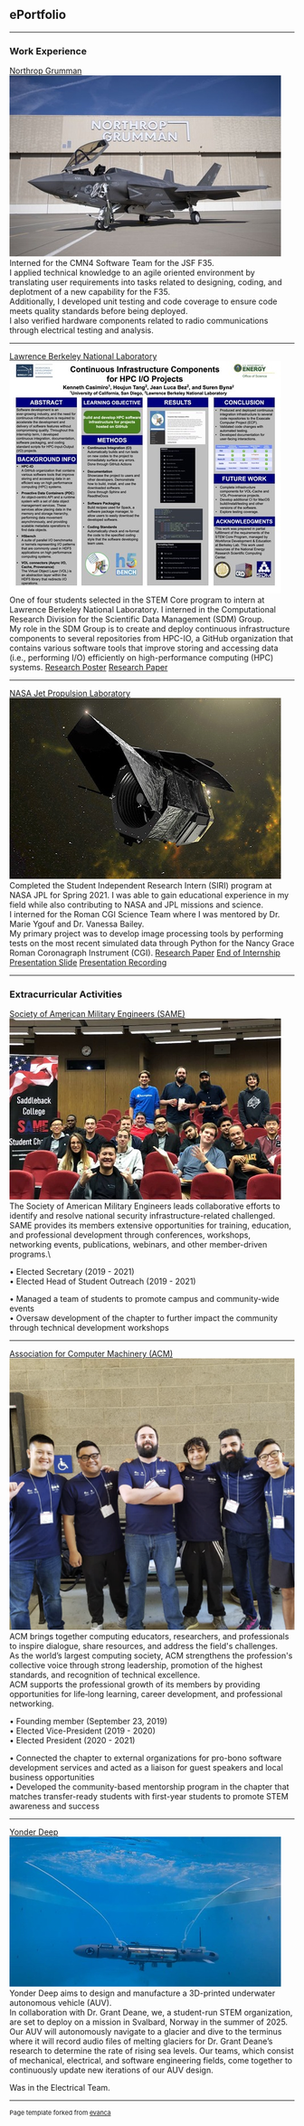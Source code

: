 ## ePortfolio

---

### Work Experience

[Northrop Grumman](https://www.northropgrumman.com/)
<img src="images/ngc.jpg?raw=true"/>
Interned for the CMN4 Software Team for the JSF F35.\
I applied technical knowledge to an agile oriented environment by translating user requirements into tasks related to designing, coding, and deplotment of a new capability for the F35.\
Additionally, I developed unit testing and code coverage to ensure code meets quality standards before being deployed.\
I also verified hardware components related to radio communications through electrical testing and analysis.

---
[Lawrence Berkeley National Laboratory](https://www.lbl.gov/)
<img src="images/lbnl.jpg?raw=true"/>
One of four students selected in the STEM Core program to intern at Lawrence Berkeley National Laboratory. I interned in the Computational Research Division for the Scientific Data Management (SDM) Group. \
My role in the SDM Group is to create and deploy continuous infrastructure components to several repositories from HPC-IO, a GitHub organization that contains various software tools that improve storing and accessing data (i.e., performing I/O) efficiently on high-performance computing (HPC) systems.
[Research Poster](https://github.com/kennethcasimiro/kennethcasimiro.github.io/blob/master/pdf/lbnl_poster.pdf)
[Research Paper](https://github.com/kennethcasimiro/kennethcasimiro.github.io/blob/master/pdf/lbnl_paper.pdf)

---
[NASA Jet Propulsion Laboratory](https://www.jpl.nasa.gov/)
<img src="images/jpl.jpg?raw=true"/>
Completed the Student Independent Research Intern (SIRI) program at NASA JPL for Spring 2021. I was able to gain educational experience in my field while also contributing to NASA and JPL missions and science. \
I interned for the Roman CGI Science Team where I was mentored by Dr. Marie Ygouf and Dr. Vanessa Bailey. \
My primary project was to develop image processing tools by performing tests on the most recent simulated data through Python for the Nancy Grace Roman Coronagraph Instrument (CGI).
[Research Paper](https://github.com/kennethcasimiro/kennethcasimiro.github.io/blob/master/pdf/jpl_paper.pdf)
[End of Internship Presentation Slide](https://github.com/kennethcasimiro/kennethcasimiro.github.io/blob/master/pdf/jpl_slides.pdf)
[Presentation Recording](https://www.youtube.com/watch?v=IFVzBqbEB0w)

---

### Extracurricular Activities

[Society of American Military Engineers (SAME)](https://www.same.org/)
<img src="images/same.jpg?raw=true"/>
The Society of American Military Engineers leads collaborative efforts to identify and resolve national security infrastructure-related challenged. \
SAME provides its members extensive opportunities for training, education, and professional development through conferences, workshops, networking events, publications, webinars, and other member-driven programs.\

• Elected Secretary (2019 - 2021)\
• Elected Head of Student Outreach (2019 - 2021)

• Managed a team of students to promote campus and community-wide events\
• Oversaw development of the chapter to further impact the community through technical development workshops

---

[Association for Computer Machinery (ACM)](https://www.acm.org/)
<img src="images/icpc.png?raw=true"/>
ACM brings together computing educators, researchers, and professionals to inspire dialogue, share resources, and address the field's challenges. \
As the world’s largest computing society, ACM strengthens the profession's collective voice through strong leadership, promotion of the highest standards, and recognition of technical excellence. \
ACM supports the professional growth of its members by providing opportunities for life‐long learning, career development, and professional networking.

• Founding member (September 23, 2019)\
• Elected Vice-President (2019 - 2020)\
• Elected President (2020 - 2021)

• Connected the chapter to external organizations for pro-bono software development services and acted as a liaison for guest speakers and local business opportunities\
• Developed the community-based mentorship program in the chapter that matches transfer-ready students with first-year students to promote STEM awareness and success

---

[Yonder Deep](https://yonderdeep.ucsd.edu/)
<img src="images/yonder.jpeg?raw=true"/>
Yonder Deep aims to design and manufacture a 3D-printed underwater autonomous vehicle (AUV).  \
In collaboration with Dr. Grant Deane, we, a student-run STEM organization, are set to deploy on a mission in Svalbard, Norway in the summer of 2025. Our AUV will autonomously navigate to a glacier and dive to the terminus where it will record audio files of melting glaciers for Dr. Grant Deane’s research to determine the rate of rising sea levels. Our teams, which consist of mechanical, electrical, and software engineering fields, come together to continuously update new iterations of our AUV design. 

Was in the Electrical Team. 

---
<p style="font-size:11px">Page template forked from <a href="https://github.com/evanca/quick-portfolio">evanca</a></p>
<!-- Remove above link if you don't want to attibute -->
